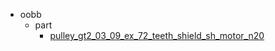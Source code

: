 * oobb
  * part
    * [pulley_gt2_03_09_ex_72_teeth_shield_sh_motor_n20](oobb/part/pulley_gt2_03_09_ex_72_teeth_shield_sh_motor_n20)
